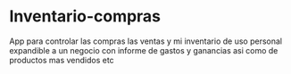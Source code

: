 # Inventario-compras
App para controlar las compras las ventas y mi inventario de uso personal expandible a un negocio con informe de gastos y ganancias asi como de productos mas vendidos etc
